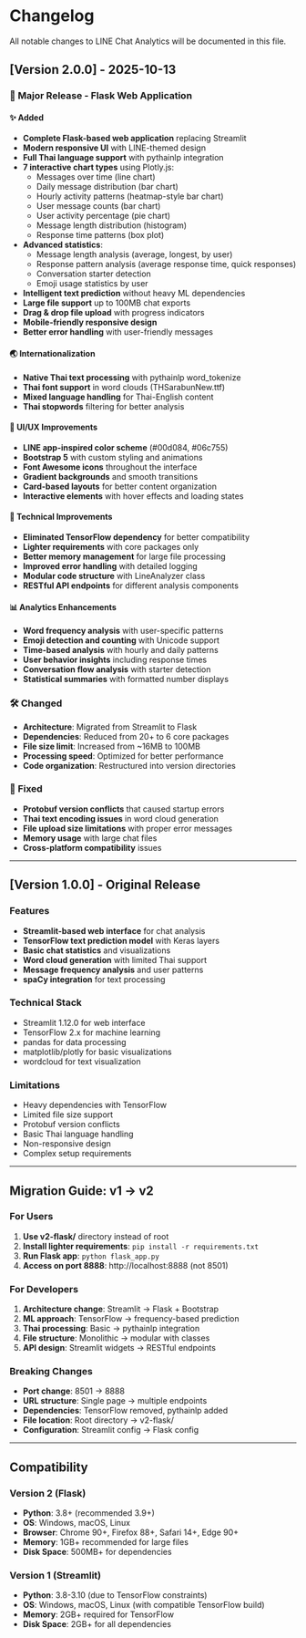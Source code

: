 # Changelog

All notable changes to LINE Chat Analytics will be documented in this file.

## [Version 2.0.0] - 2025-10-13

### 🎉 Major Release - Flask Web Application

#### ✨ Added
- **Complete Flask-based web application** replacing Streamlit
- **Modern responsive UI** with LINE-themed design
- **Full Thai language support** with pythainlp integration
- **7 interactive chart types** using Plotly.js:
  - Messages over time (line chart)
  - Daily message distribution (bar chart) 
  - Hourly activity patterns (heatmap-style bar chart)
  - User message counts (bar chart)
  - User activity percentage (pie chart)
  - Message length distribution (histogram)
  - Response time patterns (box plot)
- **Advanced statistics**:
  - Message length analysis (average, longest, by user)
  - Response pattern analysis (average response time, quick responses)
  - Conversation starter detection
  - Emoji usage statistics by user
- **Intelligent text prediction** without heavy ML dependencies
- **Large file support** up to 100MB chat exports
- **Drag & drop file upload** with progress indicators
- **Mobile-friendly responsive design**
- **Better error handling** with user-friendly messages

#### 🌏 Internationalization
- **Native Thai text processing** with pythainlp word_tokenize
- **Thai font support** in word clouds (THSarabunNew.ttf)
- **Mixed language handling** for Thai-English content
- **Thai stopwords** filtering for better analysis

#### 🎨 UI/UX Improvements
- **LINE app-inspired color scheme** (#00d084, #06c755)
- **Bootstrap 5** with custom styling and animations
- **Font Awesome icons** throughout the interface
- **Gradient backgrounds** and smooth transitions
- **Card-based layouts** for better content organization
- **Interactive elements** with hover effects and loading states

#### 🔧 Technical Improvements
- **Eliminated TensorFlow dependency** for better compatibility
- **Lighter requirements** with core packages only
- **Better memory management** for large file processing
- **Improved error handling** with detailed logging
- **Modular code structure** with LineAnalyzer class
- **RESTful API endpoints** for different analysis components

#### 📊 Analytics Enhancements
- **Word frequency analysis** with user-specific patterns
- **Emoji detection and counting** with Unicode support
- **Time-based analysis** with hourly and daily patterns
- **User behavior insights** including response times
- **Conversation flow analysis** with starter detection
- **Statistical summaries** with formatted number displays

### 🛠️ Changed
- **Architecture**: Migrated from Streamlit to Flask
- **Dependencies**: Reduced from 20+ to 6 core packages
- **File size limit**: Increased from ~16MB to 100MB
- **Processing speed**: Optimized for better performance
- **Code organization**: Restructured into version directories

### 🐛 Fixed
- **Protobuf version conflicts** that caused startup errors
- **Thai text encoding issues** in word cloud generation
- **File upload size limitations** with proper error messages
- **Memory usage** with large chat files
- **Cross-platform compatibility** issues

---

## [Version 1.0.0] - Original Release

### Features
- **Streamlit-based web interface** for chat analysis
- **TensorFlow text prediction model** with Keras layers
- **Basic chat statistics** and visualizations
- **Word cloud generation** with limited Thai support
- **Message frequency analysis** and user patterns
- **spaCy integration** for text processing

### Technical Stack
- Streamlit 1.12.0 for web interface
- TensorFlow 2.x for machine learning
- pandas for data processing  
- matplotlib/plotly for basic visualizations
- wordcloud for text visualization

### Limitations
- Heavy dependencies with TensorFlow
- Limited file size support
- Protobuf version conflicts
- Basic Thai language handling
- Non-responsive design
- Complex setup requirements

---

## Migration Guide: v1 → v2

### For Users
1. **Use v2-flask/** directory instead of root
2. **Install lighter requirements**: `pip install -r requirements.txt` 
3. **Run Flask app**: `python flask_app.py`
4. **Access on port 8888**: http://localhost:8888 (not 8501)

### For Developers  
1. **Architecture change**: Streamlit → Flask + Bootstrap
2. **ML approach**: TensorFlow → frequency-based prediction
3. **Thai processing**: Basic → pythainlp integration
4. **File structure**: Monolithic → modular with classes
5. **API design**: Streamlit widgets → RESTful endpoints

### Breaking Changes
- **Port change**: 8501 → 8888
- **URL structure**: Single page → multiple endpoints  
- **Dependencies**: TensorFlow removed, pythainlp added
- **File location**: Root directory → v2-flask/
- **Configuration**: Streamlit config → Flask config

---

## Compatibility

### Version 2 (Flask)
- **Python**: 3.8+ (recommended 3.9+)
- **OS**: Windows, macOS, Linux
- **Browser**: Chrome 90+, Firefox 88+, Safari 14+, Edge 90+
- **Memory**: 1GB+ recommended for large files
- **Disk Space**: 500MB+ for dependencies

### Version 1 (Streamlit)  
- **Python**: 3.8-3.10 (due to TensorFlow constraints)
- **OS**: Windows, macOS, Linux (with compatible TensorFlow build)
- **Memory**: 2GB+ required for TensorFlow
- **Disk Space**: 2GB+ for all dependencies
